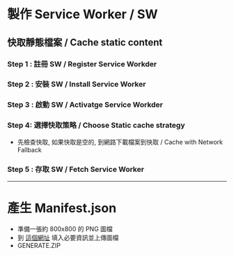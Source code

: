 # 製作 Service Worker / SW

## 快取靜態檔案 / Cache static content

### Step 1 : 註冊 SW / Register Service Workder

### Step 2 : 安裝 SW / Install Service Worker 

### Step 3 : 啟動 SW / Activatge Service Workder 

### Step  4: 選擇快取策略 / Choose Static cache strategy 
* 先檢查快取, 如果快取是空的, 到網路下載檔案到快取 / Cache with Network Fallback

### Step 5 : 存取 SW / Fetch Service Worker 

---------------------------------------------------

# 產生 Manifest.json

* 準備一張約 800x800 的 PNG 圖檔
* 到 [這個網址](https://app-manifest.firebaseapp.com/) 填入必要資訊並上傳圖檔
* GENERATE.ZIP


